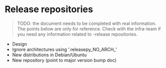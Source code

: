 # Release repositories

> TODO: the document needs to be completed with real information. The points
> below are only for reference. Check with the infra-team if you need
> any information related to -release repositories.

 - Design
 - Ignore architectures using '.releasepy_NO_ARCH_'
 - New distributions in Debian/Ubuntu
 - New repository (point to major version bump doc)
